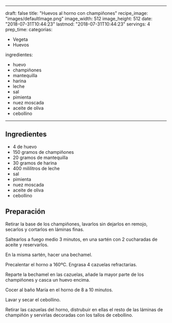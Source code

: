 
---
draft: false
title: "Huevos al horno con champiñones"
recipe_image: "images/defaultImage.png"
image_width: 512
image_height: 512
date: "2018-07-31T10:44:23"
lastmod: "2018-07-31T10:44:23"
servings: 4
prep_time: 
categorias:
  - Vegeta
  - Huevos

ingredientes:
  - huevo
  - champiñones
  - mantequilla
  - harina
  - leche
  - sal
  - pimienta
  - nuez moscada
  - aceite de oliva
  - cebollino
---

## Ingredientes
- 4  de huevo
- 150 gramos de champiñones
- 20 gramos de mantequilla
- 30 gramos de harina
- 400 mililitros de leche
- sal
- pimienta
- nuez moscada
- aceite de oliva
- cebollino

## Preparación
Retirar la base de los champiñones, lavarlos sin dejarlos en remojo, secarlos y cortarlos en láminas finas.

Saltearlos a fuego medio 3 minutos, en una sartén con 2 cucharadas de aceite y reservarlos.

En la misma sartén, hacer una bechamel.

Precalentar el horno a 160ºC. Engrasa 4 cazuelas refractarias.

Reparte la bechamel en las cazuelas, añade la mayor parte de los champiñones y casca un huevo encima.

Cocer al baño María en el horno de 8 a 10 minutos.

Lavar y secar el cebollino.

Retirar las cazuelas del horno, distrubuir en ellas el resto de las láminas de champiñón y servirlas decoradas con los tallos de cebollino.


